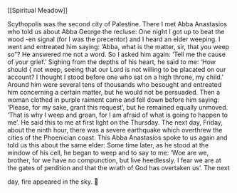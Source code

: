 [[Spiritual Meadow]]
 
Scythopolis was the second city of Palestine. There I met Abba Anastasios who told us about Abba George the recluse: One night I got up to beat the wood -en signal (for I was the precentor) and I heard an elder weeping. I went and entreated him saying: ‘Abba, what is the matter, sir, that you weep so”? He answered me not a word. So I asked him again: ‘Tell me the cause of your grief.’ Sighing from the depths of his heart, he said to me: ‘How should { not weep, seeing that our Lord is not willing to be placated on our account? I thought I stood before one who sat on a high throne, my child.’ Around him were several tens of thousands who besought and entreated him concerning a certain matter, but he would not be persuaded. Then a woman clothed in purple raiment came and fell down before him saying: ‘Please, for my sake, grant this request’, but he remained equally unmoved. ‘That is why I weep and groan, for I am afraid of what is going to happen to me’. He said this to me at first light on the Thursday. The next day, Friday, about the ninth hour, there was a severe earthquake which overthrew the cities of the Phoenician coast. This Abba Anastasios spoke to us again and told us this about the same elder: Some time later, as he stood at the window of his cell, he began to weep and to say to me: ‘Woe are we, brother, for we have no compunction, but live heedlessly. I fear we are at the gates of perdition and that the wrath of God has overtaken us’. The next  
 
day, fire appeared in the sky.  
